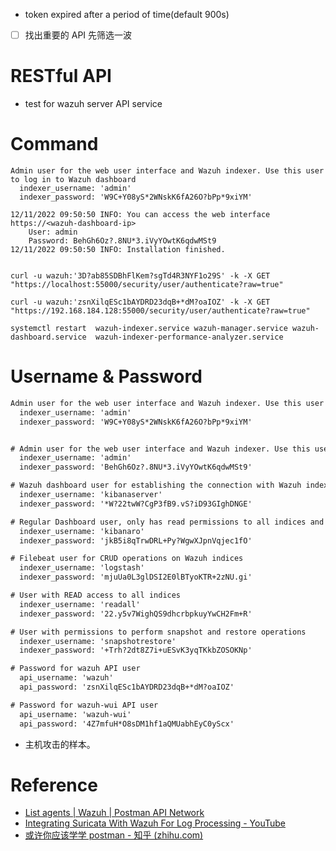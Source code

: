 - token expired after a period of time(default 900s)

- [ ] 找出重要的 API 先筛选一波

# RESTful API
- test for wazuh server API service

# Command
```shell
Admin user for the web user interface and Wazuh indexer. Use this user to log in to Wazuh dashboard
  indexer_username: 'admin'
  indexer_password: 'W9C+Y08yS*2WNskK6fA26O?bPp*9xiYM'

12/11/2022 09:50:50 INFO: You can access the web interface https://<wazuh-dashboard-ip>
    User: admin
    Password: BehGh6Oz?.8NU*3.iVyYOwtK6qdwMSt9
12/11/2022 09:50:50 INFO: Installation finished.


curl -u wazuh:'3D?ab85SDBhFlKem?sgTd4R3NYF1o29S' -k -X GET "https://localhost:55000/security/user/authenticate?raw=true"

curl -u wazuh:'zsnXilqESc1bAYDRD23dqB+*dM?oaIOZ' -k -X GET "https://192.168.184.128:55000/security/user/authenticate?raw=true"

systemctl restart  wazuh-indexer.service wazuh-manager.service wazuh-dashboard.service  wazuh-indexer-performance-analyzer.service 
```


# Username & Password
```txt
Admin user for the web user interface and Wazuh indexer. Use this user to log in to Wazuh dashboard
  indexer_username: 'admin'
  indexer_password: 'W9C+Y08yS*2WNskK6fA26O?bPp*9xiYM'


# Admin user for the web user interface and Wazuh indexer. Use this user to log in to Wazuh dashboard
  indexer_username: 'admin'
  indexer_password: 'BehGh6Oz?.8NU*3.iVyYOwtK6qdwMSt9'

# Wazuh dashboard user for establishing the connection with Wazuh indexer
  indexer_username: 'kibanaserver'
  indexer_password: '*W?22twW?CgP3fB9.vS?iD93GIghDNGE'

# Regular Dashboard user, only has read permissions to all indices and all permissions on the .kibana index
  indexer_username: 'kibanaro'
  indexer_password: 'jkB5i8qTrwDRL+Py?WgwXJpnVqjec1fO'

# Filebeat user for CRUD operations on Wazuh indices
  indexer_username: 'logstash'
  indexer_password: 'mjuUa0L3glDSI2E0lBTyoKTR+2zNU.gi'

# User with READ access to all indices
  indexer_username: 'readall'
  indexer_password: '22.y5v7WighQS9dhcrbpkuyYwCH2Fm+R'

# User with permissions to perform snapshot and restore operations
  indexer_username: 'snapshotrestore'
  indexer_password: '+Trh?2dt8Z7i+uESvK3yqTKkbZOSOKNp'

# Password for wazuh API user
  api_username: 'wazuh'
  api_password: 'zsnXilqESc1bAYDRD23dqB+*dM?oaIOZ'

# Password for wazuh-wui API user
  api_username: 'wazuh-wui'
  api_password: '4Z7mfuH*O8sDM1hf1aQMUabhEyC0yScx'

```
- 主机攻击的样本。

# Reference
- [List agents | Wazuh | Postman API Network](https://www.postman.com/api-evangelist/workspace/wazuh/request/35240-17649212-af64-46d3-b796-216e9d0b0da4)
- [Integrating Suricata With Wazuh For Log Processing - YouTube](https://www.youtube.com/watch?v=NB_u9m-MMcY)
- [或许你应该学学 postman - 知乎 (zhihu.com)](https://zhuanlan.zhihu.com/p/33481273)
